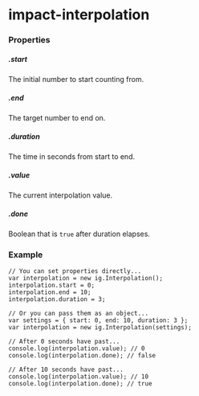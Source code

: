 impact-interpolation
====================

### Properties ###

##### .start #####
The initial number to start counting from.

##### .end #####
The target number to end on.

##### .duration #####
The time in seconds from start to end.

##### .value #####
The current interpolation value.

##### .done #####
Boolean that is `true` after duration elapses.

### Example ###

```
// You can set properties directly...
var interpolation = new ig.Interpolation();
interpolation.start = 0;
interpolation.end = 10;
interpolation.duration = 3;

// Or you can pass them as an object...
var settings = { start: 0, end: 10, duration: 3 };
var interpolation = new ig.Interpolation(settings);

// After 0 seconds have past...
console.log(interpolation.value); // 0
console.log(interpolation.done); // false

// After 10 seconds have past...
console.log(interpolation.value); // 10
console.log(interpolation.done); // true
```